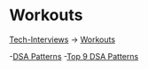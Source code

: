 # Workouts

[Tech-Interviews](../README.md) -> [Workouts](Workouts.md)

-[DSA Patterns](DSA%20Patterns/DSAPatterns.md)
-[Top 9 DSA Patterns](Top%209%20DSA%20Patterns/Top9DSAPatterns.md)